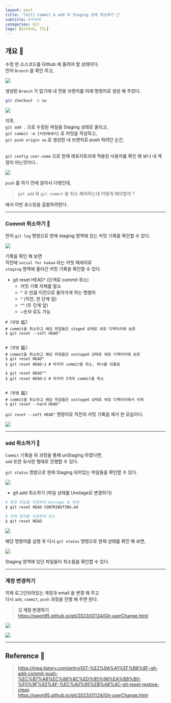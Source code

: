 ```yaml
---
layout: post
title: "[Git] Commit & add 의 Staging 상태 취소하기 🙌"
subtitle: #부제목
categories: Git
tags: [Github, TIL]
---
```


## 개요 🚩

수정 한 소스코드를 Github 에 올려야 할 상태이다.<br>
먼저 `Branch` 를 확인 하고,<br>

![](https://img1.daumcdn.net/thumb/R1280x0/?scode=mtistory2&fname=https%3A%2F%2Fblog.kakaocdn.net%2Fdn%2FAW9uM%2FbtsrxmiJW4a%2FiZnfXVtmdUO94RYN1AugO1%2Fimg.png)

생성된 `Branch` 가 없기에 내 전용 브랜치를 아래 명령어로 생성 해 주었다.

```bash
git checkout -b sw
```

![](https://img1.daumcdn.net/thumb/R1280x0/?scode=mtistory2&fname=https%3A%2F%2Fblog.kakaocdn.net%2Fdn%2FUv5XV%2FbtsrwinzP09%2FUKod0n3j2TbM2exetWeds0%2Fimg.png)

이후,<br>
`git add .` 으로 수정된 파일을 Staging 상태로 올리고,<br>
`git commit -m [커밋메세지]` 로 커밋을 작성하고,<br>
`git push origin sw` 로 생성한 내 브랜치로 push 하려던 순간,<br><Br>

`git config user.name` 으로 현재 레포지토리에 적용된 사용자를 확인 해 보니 내 계정이 아닌것이다..

![](https://img1.daumcdn.net/thumb/R1280x0/?scode=mtistory2&fname=https%3A%2F%2Fblog.kakaocdn.net%2Fdn%2FbrvQyo%2FbtsrCoGA4sQ%2F0iNyy6fN9ls3nPlf5sQGik%2Fimg.png)

`push` 를 하기 전에 알아서 다행인데,

> `git add` 와 `git commit` 을 취소 해야하는데 어떻게 해야할까 ?

에서 이번 포스팅을 출발하려한다.

---

### Commit 취소하기 🐋

먼저 `git log` 명령으로 현재 staging 영역에 있는 커밋 기록을 확인할 수 있다.

![](https://img1.daumcdn.net/thumb/R1280x0/?scode=mtistory2&fname=https%3A%2F%2Fblog.kakaocdn.net%2Fdn%2FsvGkn%2FbtsrBPdEvzd%2FkKcyEdbCoq0lH3sJfgEOQK%2Fimg.png)

기록을 확인 해 보면<br>
직전에 `social for kakao` 라는 커밋 메세지로<br>
`staging` 영역에 올라간 커밋 기록을 확인할 수 있다.

- git reset HEAD^ (단계로 commit 취소)
  - 커밋 기록 자체를 말소
  - ^ 수 만큼 이전으로 돌아가게 하는 명령어
  - ^ (직전, 한 단계 앞)
  - ^^ (두 단계 앞)
  - ~숫자 로도 가능

```
# [방법 1️⃣]
# commit을 취소하고 해당 파일들은 staged 상태로 워킹 디렉터리에 보존
$ git reset --soft HEAD^


# [방법 2️⃣]
# commit을 취소하고 해당 파일들은 unstaged 상태로 워킹 디렉터리에 보존
$ git reset HEAD^
$ git reset HEAD~1 # 마지막 commit을 취소. 하나를 되돌림

$ git reset HEAD^^
$ git reset HEAD~2 # 마지막 2개의 commit을 취소


# [방법 3️⃣]
# commit을 취소하고 해당 파일들은 unstaged 상태로 워킹 디렉터리에서 삭제
$ git reset --hard HEAD^
```

`git reset --soft HEAD^` 명령어로 직전의 커밋 기록을 제거 한 모습이다.

![](https://img1.daumcdn.net/thumb/R1280x0/?scode=mtistory2&fname=https%3A%2F%2Fblog.kakaocdn.net%2Fdn%2FNbv49%2FbtsrDCdk3WI%2FwcyN8Yl8uQiwkb1aC7P0aK%2Fimg.png)

---

### add 취소하기 🐇

`Commit` 기록을 위 과정을 통해 unStaging 하였다면,<br>
`add` 또한 유사한 형태로 진행할 수 있다.<br>

`git status` 명령으로 현재 Staging 되어있는 파일들을 확인할 수 있다.

![](https://img1.daumcdn.net/thumb/R1280x0/?scode=mtistory2&fname=https%3A%2F%2Fblog.kakaocdn.net%2Fdn%2FN318w%2FbtsrCpFztPa%2F7r8orCBklRnJQxEcL8xfak%2Fimg.png)

- git add 취소하기 (파일 상태를 Unstage로 변경하기)

```bash
# 특정 파일을 지정하여 Unstage 로 변경
$ git reset HEAD CONTRIBUTING.md

# 전체 범위를 지정하여 취소
$ git reset HEAD
```

![](https://img1.daumcdn.net/thumb/R1280x0/?scode=mtistory2&fname=https%3A%2F%2Fblog.kakaocdn.net%2Fdn%2FGAEBB%2FbtsrDfWY88D%2FpknM7b4pQ2MDM7f7gse6a0%2Fimg.png)

해당 명령어를 실행 후 다시 `git status` 명령으로 현재 상태를 확인 해 보면,<br>

![](https://img1.daumcdn.net/thumb/R1280x0/?scode=mtistory2&fname=https%3A%2F%2Fblog.kakaocdn.net%2Fdn%2FcUhnJ9%2FbtsrDIdyYt2%2FJCDTVaXO4cPKAjbjfPah80%2Fimg.png)

Staging 영역에 있던 파일들이 취소됨을 확인할 수 있다.

---

### 계정 변경하기

이제 로그인되어있는 계정과 email 을 변경 해 주고<br>
다시 `add`, `commit`, `push` 과정을 진행 해 주면 된다.

> **깃 계정 변경하기**<br> <https://swon95.github.io/git/2023/07/24/Git-userChange.html>

![](https://img1.daumcdn.net/thumb/R1280x0/?scode=mtistory2&fname=https%3A%2F%2Fblog.kakaocdn.net%2Fdn%2FbRQcC2%2FbtsrvWymi02%2FFBnTD7GaXxUeXVfyENX0zK%2Fimg.png)

![](https://img1.daumcdn.net/thumb/R1280x0/?scode=mtistory2&fname=https%3A%2F%2Fblog.kakaocdn.net%2Fdn%2Fwzf22%2FbtsrCyigdWE%2FsN0ZZG5a6SUkuC4SJZBOn1%2Fimg.png)

---

## Reference 🌊

> <https://inpa.tistory.com/entry/GIT-%E2%9A%A1%EF%B8%8F-git-add-commit-push-%EC%B7%A8%EC%86%8C%ED%95%98%EA%B8%B0-%F0%9F%92%AF-%EC%A0%95%EB%A6%AC-git-reset-restore-clean><br><https://swon95.github.io/git/2023/07/24/Git-userChange.html>
